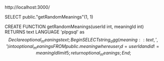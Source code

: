 http://localhost:3000/

SELECT public."getRandomMeanings"(1, 1)

CREATE FUNCTION getRandomMeanings(userId int, meaningId int)
RETURNS text
LANGUAGE 'plpgsql'
as
$$
Declare
optional_meanings text;
Begin
SELECT string_agg(meaning::text, ',') into optional_meanings
FROM public.meaning where user_id=userId and id != meaningId limit 5 ;
return optional_meanings;
End;
$$
